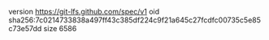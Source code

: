 version https://git-lfs.github.com/spec/v1
oid sha256:7c0214733838a497ff43c385df224c9f21a645c27fcdfc00735c5e85c73e57dd
size 6586
